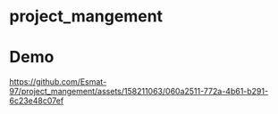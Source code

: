 # project_mangement
# Demo
https://github.com/Esmat-97/project_mangement/assets/158211063/060a2511-772a-4b61-b291-6c23e48c07ef


